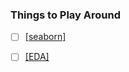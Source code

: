 ### Things to Play Around
- [ ] [[seaborn]](https://seaborn.pydata.org/tutorial.html)
- [ ] [[EDA]](https://towardsdatascience.com/a-gentle-introduction-to-exploratory-data-analysis-f11d843b8184)

